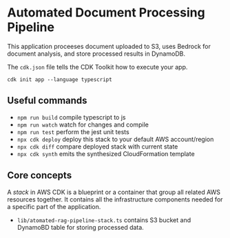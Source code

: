 # Automated Document Processing Pipeline

This application proceeses document uploaded to S3, uses Bedrock for document analysis, and store processed results in DynamoDB.

The `cdk.json` file tells the CDK Toolkit how to execute your app.

```
cdk init app --language typescript
```

## Useful commands

- `npm run build` compile typescript to js
- `npm run watch` watch for changes and compile
- `npm run test` perform the jest unit tests
- `npx cdk deploy` deploy this stack to your default AWS account/region
- `npx cdk diff` compare deployed stack with current state
- `npx cdk synth` emits the synthesized CloudFormation template

## Core concepts

A _stack_ in AWS CDK is a blueprint or a container that group all related AWS resources together. It contains all the infrastructure components needed for a specific part of the application.

- `lib/atomated-rag-pipeline-stack.ts` contains S3 bucket and DynamoBD table for storing processed data.
